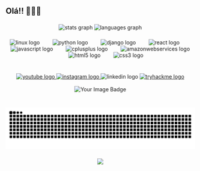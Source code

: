 <h2 align="left">Olá!! 🏴‍☠️👋</h2>

###

<div align="center">
  <img src="https://github-readme-stats.vercel.app/api?username=caua-moreto&hide_title=false&hide_rank=true&show_icons=true&include_all_commits=true&count_private=true&disable_animations=false&theme=midnight-purple&locale=en&hide_border=false" height="150" alt="stats graph"  />
  <img src="https://github-readme-stats.vercel.app/api/top-langs?username=caua-moreto&locale=en&hide_title=false&layout=compact&card_width=320&langs_count=6&theme=midnight-purple&hide_border=false" height="150" alt="languages graph"  />
</div>

###

<div align="center">
  <img src="https://cdn.jsdelivr.net/gh/devicons/devicon/icons/linux/linux-original.svg" height="31" alt="linux logo"  />
  <img width="26" />
  <img src="https://cdn.jsdelivr.net/gh/devicons/devicon/icons/python/python-original.svg" height="31" alt="python logo"  />
  <img width="26" />
  <img src="https://cdn.jsdelivr.net/gh/devicons/devicon/icons/django/django-plain.svg" height="31" alt="django logo"  />
  <img width="26" />
  <img src="https://cdn.jsdelivr.net/gh/devicons/devicon/icons/react/react-original.svg" height="31" alt="react logo"  />
  <img width="26" />
  <img src="https://cdn.jsdelivr.net/gh/devicons/devicon/icons/javascript/javascript-original.svg" height="31" alt="javascript logo"  />
  <img width="26" />
  <img src="https://cdn.jsdelivr.net/gh/devicons/devicon/icons/cplusplus/cplusplus-original.svg" height="31" alt="cplusplus logo"  />
  <img width="26" />
  <img src="https://cdn.jsdelivr.net/gh/devicons/devicon/icons/amazonwebservices/amazonwebservices-original-wordmark.svg" height="31" alt="amazonwebservices logo"  />
  <img width="26" />
  <img src="https://cdn.jsdelivr.net/gh/devicons/devicon/icons/html5/html5-original.svg" height="31" alt="html5 logo"  />
  <img width="26" />
  <img src="https://cdn.jsdelivr.net/gh/devicons/devicon/icons/css3/css3-original.svg" height="31" alt="css3 logo"  />
</div>

###

<br clear="both">

<div align="center">
  <a href="https://www.youtube.com/@cahdev" target="_blank">
    <img src="https://img.shields.io/static/v1?message=Youtube&logo=youtube&label=&color=FF0000&logoColor=white&labelColor=&style=for-the-badge" height="35" alt="youtube logo"  />
  </a>
  <a href="https://www.instagram.com/caua_moreto" target="_blank">
    <img src="https://img.shields.io/static/v1?message=Instagram&logo=instagram&label=&color=E4405F&logoColor=white&labelColor=&style=for-the-badge" height="35" alt="instagram logo"  />
  </a>
  <img src="https://img.shields.io/static/v1?message=LinkedIn&logo=linkedin&label=&color=0077B5&logoColor=white&labelColor=&style=for-the-badge" height="35" alt="linkedin logo"  />
  <a href="https://tryhackme.com/p/cauamoreto" target="_blank">
    <img src="https://img.shields.io/static/v1?message=TryHackMe&logo=tryhackme&label=&color=88cc14&logoColor=white&labelColor=&style=for-the-badge" height="35" alt="tryhackme logo"  />
  </a>
  <br/>
  <br/>
  <a>
    <img src="https://tryhackme-badges.s3.amazonaws.com/cauamoreto.png?v=1759134767" alt="Your Image Badge" />
  </a>
</div>

###

<br clear="both">

<img src="https://raw.githubusercontent.com/caua-moreto/caua-moreto/output/snake.svg" alt="Snake animation" />

###

<div align="center">
  <img src="https://visitor-badge.laobi.icu/badge?page_id=caua-moreto.caua-moreto&"  />
</div>

###

